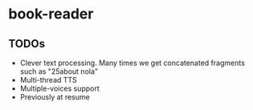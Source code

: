 # book-reader

## TODOs

- Clever text processing. Many times we get concatenated fragments such as "25about nola"
- Multi-thread TTS
- Multiple-voices support
- Previously at resume